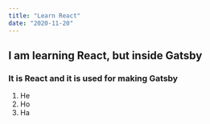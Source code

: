 ```yaml
---
title: "Learn React"
date: "2020-11-20"
---
```


## I am learning React, but inside Gatsby

### It is React and it is used for making Gatsby

1. He
2. Ho
3. Ha
